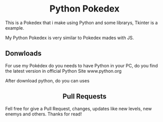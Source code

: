 <h1 style='text-align:center'>Python Pokedex</h1>

<p>This is a Pokedex that i make using Python and some librarys, Tkinter is a example.</p>
<p>My Python Pokedex is very similar to Pokedex mades with JS.</p>

<h2>Donwloads</h2>
<p>For use my Pokédex do you needs to have Python in your PC, do you find the latest version in official Python Site <span>www.python.org</span></p>
<p>After download python, do you can uses</p>

<h2 style='text-align:center'>Pull Requests</h2>
<p>Fell free for give a Pull Request, changes, updates like new levels, new enemys and others. Thanks for read!</p>

